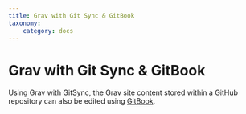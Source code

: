 ```yaml
---
title: Grav with Git Sync & GitBook
taxonomy:
    category: docs
---
```


# Grav with Git Sync & GitBook

Using Grav with GitSync, the Grav site content stored within a GitHub repository can also be edited using [GitBook](https://www.gitbook.com/).
